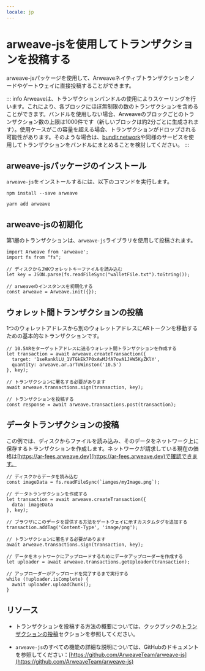 ```yaml
---
locale: jp
---
```

# arweave-jsを使用してトランザクションを投稿する
arweave-jsパッケージを使用して、Arweaveネイティブトランザクションをノードやゲートウェイに直接投稿することができます。

::: info
Arweaveは、トランザクションバンドルの使用によりスケーリングを行います。これにより、各ブロックにほぼ無制限の数のトランザクションを含めることができます。バンドルを使用しない場合、Arweaveのブロックごとのトランザクション数の上限は1000件です（新しいブロックは約2分ごとに生成されます）。使用ケースがこの容量を超える場合、トランザクションがドロップされる可能性があります。そのような場合は、[bundlr.network](./bundlr.md)や同様のサービスを使用してトランザクションをバンドルにまとめることを検討してください。
:::

## arweave-jsパッケージのインストール

`arweave-js`をインストールするには、以下のコマンドを実行します。
<CodeGroup>
  <CodeGroupItem title="NPM">

```console:no-line-numbers
npm install --save arweave
```

  </CodeGroupItem>
  <CodeGroupItem title="YARN">

```console:no-line-numbers
yarn add arweave
```

  </CodeGroupItem>
</CodeGroup>

## arweave-jsの初期化
第1層のトランザクションは、`arweave-js`ライブラリを使用して投稿されます。

```js:no-line-numbers
import Arweave from 'arweave';
import fs from "fs";

// ディスクからJWKウォレットキーファイルを読み込む
let key = JSON.parse(fs.readFileSync("walletFile.txt").toString());

// arweaveのインスタンスを初期化する
const arweave = Arweave.init({});
```

## ウォレット間トランザクションの投稿
1つのウォレットアドレスから別のウォレットアドレスにARトークンを移動するための基本的なトランザクションです。
```js:no-line-numbers
// 10.5ARをターゲットアドレスに送るウォレット間トランザクションを作成する
let transaction = await arweave.createTransaction({
  target: '1seRanklLU_1VTGkEk7P0xAwMJfA7owA1JHW5KyZKlY',
  quantity: arweave.ar.arToWinston('10.5')
}, key);

// トランザクションに署名する必要があります
await arweave.transactions.sign(transaction, key);

// トランザクションを投稿する
const response = await arweave.transactions.post(transaction);
```

## データトランザクションの投稿
この例では、ディスクからファイルを読み込み、そのデータをネットワーク上に保存するトランザクションを作成します。ネットワークが請求している現在の価格は[https://ar-fees.arweave.dev](https://ar-fees.arweave.dev)で確認できます。
```js:no-line-numbers
// ディスクからデータを読み込む
const imageData = fs.readFileSync(`iamges/myImage.png`);

// データトランザクションを作成する
let transaction = await arweave.createTransaction({
  data: imageData
}, key);

// ブラウザにこのデータを提供する方法をゲートウェイに示すカスタムタグを追加する
transaction.addTag('Content-Type', 'image/png');

// トランザクションに署名する必要があります
await arweave.transactions.sign(transaction, key);

// データをネットワークにアップロードするためにデータアップローダーを作成する
let uploader = await arweave.transactions.getUploader(transaction);

// アップローダーがアップロードを完了するまで実行する
while (!uploader.isComplete) {
  await uploader.uploadChunk();
}
```
## リソース
* トランザクションを投稿する方法の概要については、クックブックの[トランザクションの投稿](../../concepts/post-transactions.md)セクションを参照してください。

* `arweave-js`のすべての機能の詳細な説明については、GitHubのドキュメントを参照してください：[https://github.com/ArweaveTeam/arweave-js](https://github.com/ArweaveTeam/arweave-js)